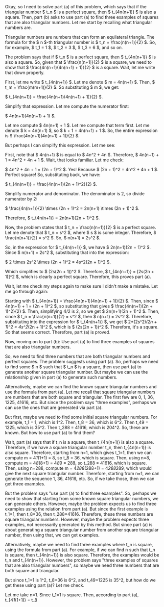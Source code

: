 <think>
Okay, so I need to solve part (a) of this problem, which says that if the triangular number $ t_n $ is a perfect square, then $ t_{4n(n+1)} $ is also a square. Then, part (b) asks to use part (a) to find three examples of squares that are also triangular numbers. Let me start by recalling what triangular numbers are.

Triangular numbers are numbers that can form an equilateral triangle. The formula for the $ n $-th triangular number is $ t_n = \frac{n(n+1)}{2} $. So, for example, $ t_1 = 1 $, $ t_2 = 3 $, $ t_3 = 6 $, and so on. 

The problem says that if $ t_n $ is a perfect square, then $ t_{4n(n+1)} $ is also a square. So, given that $ \frac{n(n+1)}{2} $ is a square, we need to show that $ \frac{4n(n+1)(4n(n+1) + 1)}{2} $ is a square. Wait, let me write that down properly. 

First, let me write $ t_{4n(n+1)} $. Let me denote $ m = 4n(n+1) $. Then, $ t_m = \frac{m(m+1)}{2} $. So substituting $ m $, we get:

$ t_{4n(n+1)} = \frac{4n(n+1)(4n(n+1) + 1)}{2} $.

Simplify that expression. Let me compute the numerator first:

$ 4n(n+1)(4n(n+1) + 1) $.

Let me compute $ 4n(n+1) + 1 $. Let me compute that term first. Let me denote $ k = 4n(n+1) $, so $ k + 1 = 4n(n+1) + 1 $. So, the entire expression is $ \frac{4n(n+1)(4n(n+1) + 1)}{2} $.

But perhaps I can simplify this expression. Let me see:

First, note that $ 4n(n+1) $ is equal to $ 4n^2 + 4n $. Therefore, $ 4n(n+1) + 1 = 4n^2 + 4n + 1 $. Wait, that looks familiar. Let me check:

$ 4n^2 + 4n + 1 = (2n + 1)^2 $. Yes! Because $ (2n + 1)^2 = 4n^2 + 4n + 1 $. Perfect square! So, substituting back, we have:

$ t_{4n(n+1)} = \frac{4n(n+1)(2n + 1)^2}{2} $.

Simplify numerator and denominator. The denominator is 2, so divide numerator by 2:

$ \frac{4n(n+1)}{2} \times (2n + 1)^2 = 2n(n+1) \times (2n + 1)^2 $.

Therefore, $ t_{4n(n+1)} = 2n(n+1)(2n + 1)^2 $.

Now, the problem states that $ t_n = \frac{n(n+1)}{2} $ is a perfect square. Let me denote that $ t_n = s^2 $, where $ s $ is some integer. Therefore, $ \frac{n(n+1)}{2} = s^2 $. So, $ n(n+1) = 2s^2 $.

So, in the expression for $ t_{4n(n+1)} $, we have $ 2n(n+1)(2n + 1)^2 $. Since $ n(n+1) = 2s^2 $, substituting that into the expression:

$ 2 \times 2s^2 \times (2n + 1)^2 = 4s^2(2n + 1)^2 $.

Which simplifies to $ (2s(2n + 1))^2 $. Therefore, $ t_{4n(n+1)} = [2s(2n + 1)]^2 $, which is clearly a perfect square. Therefore, this proves part (a).

Wait, let me check my steps again to make sure I didn't make a mistake. Let me go through again:

Starting with $ t_{4n(n+1)} = \frac{4n(n+1)(4n(n+1) + 1)}{2} $. Then, since $ 4n(n+1) + 1 = (2n + 1)^2 $, so substituting that gives $ \frac{4n(n+1)(2n + 1)^2}{2} $. Then, simplifying 4/2 is 2, so we get $ 2n(n+1)(2n + 1)^2 $. Then, since $ t_n = \frac{n(n+1)}{2} = s^2 $, then $ n(n+1) = 2s^2 $. Therefore, substituting into the expression for $ t_{4n(n+1)} $, we get $ 2*(2s^2)*(2n + 1)^2 = 4s^2*(2n + 1)^2 $, which is $ (2s(2n + 1))^2 $. Therefore, it's a square. So that seems correct. Therefore, part (a) is proved.

Now, moving on to part (b): Use part (a) to find three examples of squares that are also triangular numbers. 

So, we need to find three numbers that are both triangular numbers and perfect squares. The problem suggests using part (a). So, perhaps we need to find some $ n $ such that $ t_n $ is a square, then use part (a) to generate another square triangular number. But maybe we can use the relationship given in part (a) to generate such numbers. 

Alternatively, maybe we can find the known square triangular numbers and use the formula from part (a). Let me recall that square triangular numbers are numbers that are both square and triangular. The first few are 0, 1, 36, 1225, 41616, etc. But since the problem says "three examples", perhaps we can use the ones that are generated via part (a). 

But first, maybe we need to find some initial square triangular numbers. For example, t_1 = 1, which is 1^2. Then, t_8 = 36, which is 6^2. Then t_49 = 1225, which is 35^2. Then t_288 = 41616, which is 204^2. So, these are known. But how to use part (a) to find them?

Wait, part (a) says that if t_n is a square, then t_{4n(n+1)} is also a square. Therefore, if we have a square triangular number t_n, then t_{4n(n+1)} is also square. Therefore, starting from n=1, which gives t_1=1, then we can compute m = 4*1*(1+1) = 8, so t_8 = 36, which is square. Then, using n=8, compute m = 4*8*(8+1) = 4*8*9 = 288, so t_288 = 41616, which is square. Then, using n=288, compute m = 4*288*(288+1) = 4*288*289, which would give the next square triangular number. Therefore, starting from n=1, we can generate the sequence 1, 36, 41616, etc. So, if we take those, then we can get three examples.

But the problem says "use part (a) to find three examples". So, perhaps we need to show that starting from some known square triangular numbers, we can generate others. However, maybe the problem expects us to find three examples using the relation from part (a). But since the first example is t_1=1, then t_8=36, then t_288=41616. Therefore, these three numbers are square triangular numbers. However, maybe the problem expects three examples, not necessarily generated by this method. But since part (a) is about generating a square triangular number from another square triangular number, then using that, we can get examples. 

Alternatively, maybe we need to find three examples where t_n is square, using the formula from part (a). For example, if we can find n such that t_n is square, then t_{4n(n+1)} is also square. Therefore, the examples would be t_n and t_{4n(n+1)}. However, the problem says "three examples of squares that are also triangular numbers", so maybe we need three numbers that are both square and triangular. 

But since t_1=1 is 1^2, t_8=36 is 6^2, and t_49=1225 is 35^2, but how do we get these using part (a)? Let me check.

Let me take n=1. Since t_1=1 is square. Then, according to part (a), t_{4*1*(1+1)} = t_8